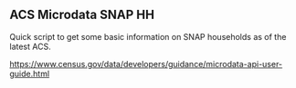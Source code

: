 ## ACS Microdata SNAP HH 

Quick script to get some basic information on SNAP households as of the latest ACS. 

https://www.census.gov/data/developers/guidance/microdata-api-user-guide.html
